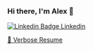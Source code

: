 ### Hi there, I'm Alex 👋

[![Linkedin Badge](https://i.stack.imgur.com/gVE0j.png) Linkedin](https://www.linkedin.com/in/alex-evers)

[📜 Verbose Resume](https://gist.github.com/1ps0/89ac24e54e3c8bf3283dad153a68a976)
